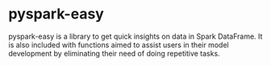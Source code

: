 # pyspark-easy
pyspark-easy is a library to get quick insights on data in Spark DataFrame. It is also included with functions aimed to assist users in their model development by eliminating their need of doing repetitive tasks.
 
 
